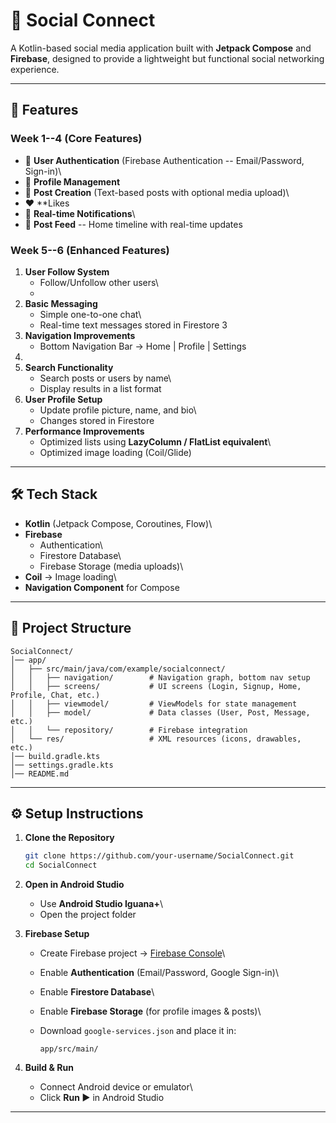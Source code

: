 # 📱 Social Connect

A Kotlin-based social media application built with **Jetpack Compose**
and **Firebase**, designed to provide a lightweight but functional
social networking experience.

------------------------------------------------------------------------

## 🚀 Features

### Week 1--4 (Core Features)

-   🔑 **User Authentication** (Firebase Authentication --
    Email/Password,  Sign-in)\
-   👤 **Profile Management**
-   📝 **Post Creation** (Text-based posts with optional media upload)\
-   ❤️ **Likes
-   🔔 **Real-time Notifications**\
-   📰 **Post Feed** -- Home timeline with real-time updates

### Week 5--6 (Enhanced Features)

1.  **User Follow System**
    -   Follow/Unfollow other users\
    -  
2.  **Basic Messaging**
    -   Simple one-to-one chat\
    -   Real-time text messages stored in Firestore
3
4.  **Navigation Improvements**
    -   Bottom Navigation Bar → Home \| Profile \| Settings
5.
6.  **Search Functionality**
    -   Search posts or users by name\
    -   Display results in a list format
7.  **User Profile Setup**
    -   Update profile picture, name, and bio\
    -   Changes stored in Firestore
8.  **Performance Improvements**
    -   Optimized lists using **LazyColumn / FlatList equivalent**\
    -   Optimized image loading (Coil/Glide)

------------------------------------------------------------------------

## 🛠️ Tech Stack

-   **Kotlin** (Jetpack Compose, Coroutines, Flow)\
-   **Firebase**
    -   Authentication\
    -   Firestore Database\
    -   Firebase Storage (media uploads)\
-   **Coil** → Image loading\
-   **Navigation Component** for Compose

------------------------------------------------------------------------

## 📂 Project Structure

    SocialConnect/
    │── app/  
    │   ├── src/main/java/com/example/socialconnect/  
    │   │   ├── navigation/        # Navigation graph, bottom nav setup  
    │   │   ├── screens/           # UI screens (Login, Signup, Home, Profile, Chat, etc.)  
    │   │   ├── viewmodel/         # ViewModels for state management  
    │   │   ├── model/             # Data classes (User, Post, Message, etc.)  
    │   │   └── repository/        # Firebase integration  
    │   └── res/                   # XML resources (icons, drawables, etc.)  
    │── build.gradle.kts  
    │── settings.gradle.kts  
    │── README.md  

------------------------------------------------------------------------

## ⚙️ Setup Instructions

1.  **Clone the Repository**

    ``` bash
    git clone https://github.com/your-username/SocialConnect.git
    cd SocialConnect
    ```

2.  **Open in Android Studio**

    -   Use **Android Studio Iguana+**\
    -   Open the project folder

3.  **Firebase Setup**

    -   Create Firebase project → [Firebase
        Console](https://console.firebase.google.com/)\

    -   Enable **Authentication** (Email/Password, Google Sign-in)\

    -   Enable **Firestore Database**\

    -   Enable **Firebase Storage** (for profile images & posts)\

    -   Download `google-services.json` and place it in:

            app/src/main/

4.  **Build & Run**

    -   Connect Android device or emulator\
    -   Click **Run ▶** in Android Studio

------------------------------------------------------------------------


